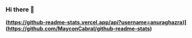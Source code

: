 ### Hi there 👋
**(https://github-readme-stats.vercel.app/api?username=anuraghazra)](https://github.com/MayconCabral/github-readme-stats)**
<!--
**MayconCabral/MayconCabral** is a ✨ _special_ ✨ repository because its `README.md` (this file) appears on your GitHub profile.

Here are some ideas to get you started:

- 🔭 I’m currently working on ...
- 🌱 I’m currently learning ...
- 👯 I’m looking to collaborate on ...
- 🤔 I’m looking for help with ...
- 💬 Ask me about ...
- 📫 How to reach me: ...
- 😄 Pronouns: ...
- ⚡ Fun fact: ...
-->
